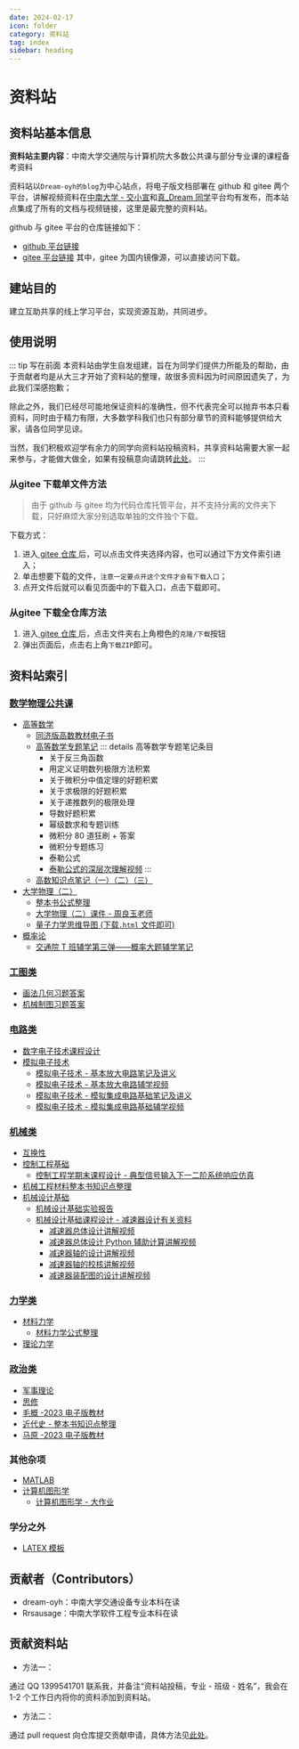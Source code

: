 ```yaml
---
date: 2024-02-17
icon: folder
category: 资料站
tag: index
sidebar: heading
---
```


# 资料站

## <HopeIcon icon="info"/> 资料站基本信息

**资料站主要内容**：中南大学交通院与计算机院大多数公共课与部分专业课的课程备考资料

资料站以`Dream-oyh的blog`为中心站点，将电子版文档部署在 <HopeIcon icon="github"/> github 和 <HopeIcon icon="gitee"/>gitee 两个平台，讲解视频资料在[中南大学 - 交小宣](https://space.bilibili.com/1555991769)和[真\_Dream 同学](https://space.bilibili.com/1901628168)平台均有发布，而本站点集成了所有的文档与视频链接，这里是最完整的资料站。

<HopeIcon icon="github"/> github 与 <HopeIcon icon="gitee"/>gitee 平台的仓库链接如下：

- <HopeIcon icon="github"/> [github 平台链接](https://github.com/dream-oyh/csu_stte_files)
- <HopeIcon icon="gitee"/> [gitee 平台链接](https://gitee.com/o19859860010/csu_stte_files)
  其中，<HopeIcon icon="gitee"/>gitee 为国内镜像源，可以直接访问下载。

## <HopeIcon icon="34wujiaoxingpingfenshixin"/> 建站目的

建立互助共享的线上学习平台，实现资源互助，共同进步。

## 使用说明

::: tip 写在前面
本资料站由学生自发组建，旨在为同学们提供力所能及的帮助，由于贡献者均是从大三才开始了资料站的整理，故很多资料因为时间原因遗失了，为此我们深感抱歉；

除此之外，我们已经尽可能地保证资料的准确性，但不代表完全可以抛弃书本只看资料，同时由于精力有限，大多数学科我们也只有部分章节的资料能够提供给大家，请各位同学见谅。

当然，我们积极欢迎学有余力的同学向资料站投稿资料，共享资料站需要大家一起来参与，才能做大做全，如果有投稿意向请跳转[此处](#贡献资料站)。
:::

### 从<HopeIcon icon="gitee"/>gitee 下载单文件方法

> 由于 github 与 gitee 均为代码仓库托管平台，并不支持分离的文件夹下载，只好麻烦大家分别选取单独的文件独个下载。

下载方式：

1. 进入[ gitee 仓库 ](https://gitee.com/o19859860010/csu_stte_files)后，可以点击文件夹选择内容，也可以通过下方文件索引进入；
2. 单击想要下载的文件，`注意一定要点开这个文件才会有下载入口`；
3. 点开文件后就可以看见页面中的下载入口，点击下载即可。

### 从<HopeIcon icon="gitee"/>gitee 下载全仓库方法

1. 进入[ gitee 仓库 ](https://gitee.com/o19859860010/csu_stte_files)后，点击文件夹右上角橙色的`克隆/下载`按钮
2. 弹出页面后，点击右上角`下载ZIP`即可。

## 资料站索引

### [数学物理公共课](https://gitee.com/o19859860010/csu_stte_files/tree/main/数学物理公共课)

- [高等数学](https://gitee.com/o19859860010/csu_stte_files/tree/main/数学物理公共课/高数笔记)
  - [同济版高数教材电子书](https://gitee.com/o19859860010/csu_stte_files/tree/main/数学物理公共课/高数笔记/同济版高数教材)
  - [高等数学专题笔记](https://gitee.com/o19859860010/csu_stte_files/tree/main/数学物理公共课/高数笔记/高等数学专题笔记)
    ::: details 高等数学专题笔记条目
    - 关于反三角函数
    - 用定义证明数列极限方法积累
    - 关于微积分中值定理的好题积累
    - 关于求极限的好题积累
    - 关于递推数列的极限处理
    - 导数好题积累
    - 幂级数求和专题训练
    - 微积分 80 道狂刷 + 答案
    - 微积分专题练习
    - 泰勒公式
    - [泰勒公式的深层次理解视频](https://www.bilibili.com/video/BV1T44y1e7JQ)
      :::
  - [高数知识点笔记（一）（二）（三）](https://gitee.com/o19859860010/csu_stte_files/tree/main/数学物理公共课/高数笔记)
- [大学物理（二）](https://gitee.com/o19859860010/csu_stte_files/tree/main/数学物理公共课/大学物理（二）)
  - [整本书公式整理](https://gitee.com/o19859860010/csu_stte_files/tree/main/数学物理公共课/大学物理（二）/整本书公式整理)
  - [大学物理（二）课件 - 周良玉老师](https://gitee.com/o19859860010/csu_stte_files/tree/main/数学物理公共课/大学物理（二）/课件)
  - [量子力学思维导图 (下载`.html` 文件即可)](https://gitee.com/o19859860010/csu_stte_files/tree/main/数学物理公共课/大学物理（二）)
- [概率论](https://gitee.com/o19859860010/csu_stte_files/tree/main/数学物理公共课/概率论)
  - [交通院 T 班辅学第三弹——概率大题辅学笔记](https://gitee.com/o19859860010/csu_stte_files/blob/main/数学物理公共课/概率论/T班辅学第三弹——概率论辅学笔记.pdf)

### [工图类](https://gitee.com/o19859860010/csu_stte_files/tree/main/工图类)

- [画法几何习题答案](https://gitee.com/o19859860010/csu_stte_files/tree/main/工图类/画法几何作业解析)
- [机械制图习题答案](https://gitee.com/o19859860010/csu_stte_files/tree/main/工图类/机械制图习题答案)

### [电路类](https://gitee.com/o19859860010/csu_stte_files/tree/main/电路类)

- [数字电子技术课程设计](https://gitee.com/o19859860010/csu_stte_files/tree/main/电路类/数字电子技术课程设计)
- [模拟电子技术](https://gitee.com/o19859860010/csu_stte_files/tree/main/电路类/模拟电子技术)
  - [模拟电子技术 - 基本放大电路笔记及讲义](https://gitee.com/o19859860010/csu_stte_files/tree/main/电路类/模拟电子技术/基本放大电路)
  - [模拟电子技术 - 基本放大电路辅学视频](https://www.bilibili.com/video/BV1Pc411A7sD)
  - [模拟电子技术 - 模拟集成电路基础笔记及讲义](https://gitee.com/o19859860010/csu_stte_files/tree/main/电路类/模拟电子技术/模拟集成电路基础)
  - [模拟电子技术 - 模拟集成电路基础辅学视频](https://www.bilibili.com/video/BV1Rh4y1s7V9)

### [机械类](https://gitee.com/o19859860010/csu_stte_files/tree/main/机械类)

- [互换性](https://gitee.com/o19859860010/csu_stte_files/tree/main/机械类/互换性)
- [控制工程基础](https://gitee.com/o19859860010/csu_stte_files/tree/main/机械类/控制工程基础)
  - [控制工程学期末课程设计 - 典型信号输入下一二阶系统响应仿真](https://github.com/dream-oyh/Control_Engneering_Twice_Work_Python)
- [机械工程材料整本书知识点整理](https://gitee.com/o19859860010/csu_stte_files/tree/main/机械类/机械工程材料)
- [机械设计基础](https://gitee.com/o19859860010/csu_stte_files/tree/main/机械类/机械设计基础)
  - [机械设计基础实验报告](https://gitee.com/o19859860010/csu_stte_files/tree/main/机械类/机械设计基础/实验)
  - [机械设计基础课程设计 - 减速器设计有关资料](https://gitee.com/o19859860010/csu_stte_files/tree/main/机械类/机械设计基础/课程设计)
    - [减速器总体设计讲解视频](https://www.bilibili.com/video/BV1ye411v7hQ)
    - [减速器总体设计 Python 辅助计算讲解视频](https://www.bilibili.com/video/BV1dg4y1S7v5)
    - [减速器轴的设计讲解视频](https://www.bilibili.com/video/BV1264y1P7tb)
    - [减速器轴的校核讲解视频](https://www.bilibili.com/video/BV1Ng4y1U7xz)
    - [减速器装配图的设计讲解视频](https://www.bilibili.com/video/BV1rU421d7AT)

### [力学类](https://gitee.com/o19859860010/csu_stte_files/tree/main/力学类)

- [材料力学](https://gitee.com/o19859860010/csu_stte_files/tree/main/力学类/材料力学)
  - [材料力学公式整理](https://mp.weixin.qq.com/s/jkG9NhbX2oJWOiYsTKb6-A)
- [理论力学](https://gitee.com/o19859860010/csu_stte_files/tree/main/力学类/理论力学)

### [政治类](https://gitee.com/o19859860010/csu_stte_files/tree/main/政治类/)

- [军事理论](https://gitee.com/o19859860010/csu_stte_files/tree/main/政治类/军事理论)
- [思修](https://gitee.com/o19859860010/csu_stte_files/tree/main/政治类/思修)
- [毛概 -2023 电子版教材](https://gitee.com/o19859860010/csu_stte_files/tree/main/政治类/毛概)
- [近代史 - 整本书知识点整理](https://gitee.com/o19859860010/csu_stte_files/tree/main/政治类/近代史)
- [马原 -2023 电子版教材](https://gitee.com/o19859860010/csu_stte_files/tree/main/政治类/马原)

### 其他杂项

- [MATLAB](https://gitee.com/o19859860010/csu_stte_files/tree/main/MATLAB)
- [计算机图形学](https://gitee.com/o19859860010/csu_stte_files/blob/main/计算机图形学--笔记.pdf)
  - [计算机图形学 - 大作业](https://gitee.com/o19859860010/csu_stte_files/releases/tag/1.0)

### 学分之外

- [LATEX 模板](https://gitee.com/o19859860010/csu_stte_files/tree/main/学分之外/LATEX模板)

## 贡献者（Contributors）

- dream-oyh：中南大学交通设备专业本科在读
- Rrsausage：中南大学软件工程专业本科在读

## 贡献资料站

- 方法一：

通过 QQ 1399541701 联系我，并备注“资料站投稿，专业 - 班级 - 姓名”，我会在 1-2 个工作日内将你的资料添加到资料站。

- 方法二：

通过 pull request 向仓库提交贡献申请，具体方法见[此处](../code/github.md#上传-pull-request)。
